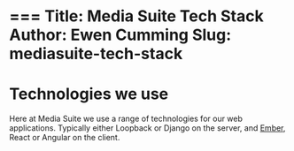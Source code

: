 ===
Title: Media Suite Tech Stack
Author: Ewen Cumming 
Slug: mediasuite-tech-stack
===
# Technologies we use
Here at Media Suite we use a range of technologies for our web applications.  Typically either Loopback or Django on the server, and [Ember](https://www.emberjs.com/), React or Angular on the client.